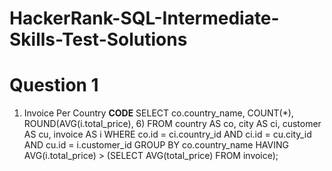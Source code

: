 # HackerRank-SQL-Intermediate-Skills-Test-Solutions

# Question 1
1. Invoice Per Country
**CODE**
SELECT 
    co.country_name, 
    COUNT(*), 
    ROUND(AVG(i.total_price), 6)
FROM 
    country AS co, 
    city AS ci, 
    customer AS cu, 
    invoice AS i
WHERE 
    co.id = ci.country_id AND 
    ci.id = cu.city_id AND 
    cu.id = i.customer_id
GROUP BY 
    co.country_name
HAVING 
    AVG(i.total_price) > (SELECT AVG(total_price) FROM invoice);
